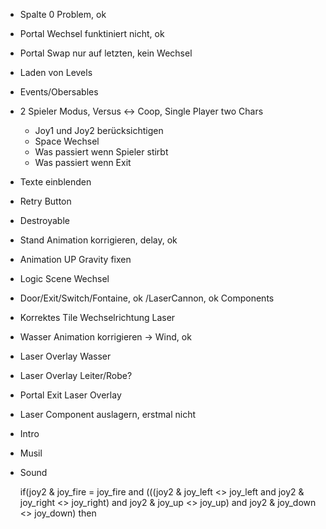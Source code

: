 * Spalte 0 Problem, ok
* Portal Wechsel funktiniert nicht, ok
* Portal Swap nur auf letzten, kein Wechsel
* Laden von Levels
* Events/Obersables
* 2 Spieler Modus, Versus <-> Coop, Single Player two Chars
    * Joy1 und Joy2 berücksichtigen
    * Space Wechsel
    * Was passiert wenn Spieler stirbt
    * Was passiert wenn Exit
* Texte einblenden
* Retry Button
* Destroyable
* Stand Animation korrigieren, delay, ok
* Animation UP Gravity fixen
* Logic Scene Wechsel
* Door/Exit/Switch/Fontaine, ok /LaserCannon, ok Components
* Korrektes Tile Wechselrichtung Laser
* Wasser Animation korrigieren -> Wind, ok
* Laser Overlay Wasser
* Laser Overlay Leiter/Robe?
* Portal Exit Laser Overlay
* Laser Component auslagern, erstmal nicht
* Intro
* Musil
* Sound

	if(joy2 & joy_fire = joy_fire and (((joy2 & joy_left <> joy_left and joy2 & joy_right <> joy_right) and joy2 & joy_up <> joy_up) and  joy2 & joy_down <> joy_down) then 
